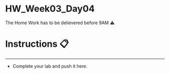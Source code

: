 # HW_Week03_Day04
The Home Work has to be delievered before 9AM ⚠️

# Instructions 📋
---
- Complete your lab and push it here.
